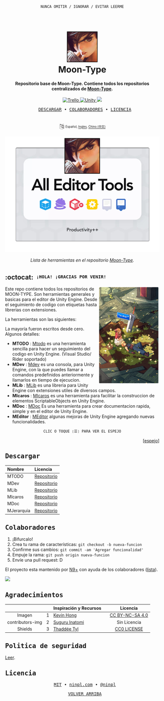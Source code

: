 <div align="center">

```ocaml
NUNCA OMITIR / IGNORAR / EVITAR LEERME
```

</div>

<h1 align="center">
  <br>
  <a href="https://github.com/MOON-TYPE/moon-type"><img src="./res/logo.png" alt="LogoRepo" width="100"></a>
  <br>
  Moon-Type
  <br>
</h1>

<h4 align="center">Repositorio base de Moon-Type. Contiene todos los repositorios centralizados de <a href="https://github.com/MOON-TYPE/moon-type" target="_blank">Moon-Type</a>.</h4>

<p align="center">
  <a href="https://trello.com/w/typemoon1">
    <img src="https://img.shields.io/badge/Trello-Activo-blue?style=flat&logo=trello"
         alt="Trello">
  </a>
  <a href="https://unity.com/">
    <img src="https://img.shields.io/badge/Unity-6.0%2B-blue?style=flat&logo=unity"
         alt="Unity">
  </a>
  <a href="https://github.com/Nervelink/nvs">
    <img src="https://img.shields.io/badge/MIT-%C2%A9-blue">
  </a>
</p>

<pre align="center">
  <a href="#descargar">DESCARGAR</a> • <a href="#colaboradores">COLABORADORES</a> • <a href="#licencia">LICENCIA</a>
</pre>
<h1>
  <a href="#--------">
  </a>
</h1>

<p align="center">
  <sup>
      <img src="./res/idioma.png" width="18" height="18">
      <sup>
            Español,
            <a href="./README.md">Ingles</a>,
            <a href="./README.md">Chino (中文)</a>
      </sup>
  </sup>
</p>

<p align="center">
  <img src="./res/fondo.png" width=600 alt="Imagen del ejemplo">
</p>

<p align="center">
  <em>Lista de herramientas en el repositorio <a href="https://github.com/MOON-TYPE/moon-type">Moon-Type</a>.</em>
</p>

## :octocat: ‎ <sup><sub><samp>¡HOLA! ¡GRACIAS POR VENIR!</samp></sub></sup>

<img src="./res/info.png" align="right"
     alt="Info" width="200" height="320">

Este repo contiene todos los repositorios de MOON-TYPE. Son herramientas generales y basicas para el editor de Unity Engine. Desde el seguimiento de codigo con etiquetas hasta librerias con extensiones.

La herramientas son las siguientes:

La mayoría fueron escritos desde cero. Algunos detalles:
- **MTODO** : [Mtodo](https://github.com/MOON-TYPE/mtodo) es una herramienta sencilla para hacer un seguimiento del codigo en Unity Engine. (Visual Studio/ Rider soportado)
- **MDev** : [Mdev](https://github.com/MOON-TYPE/mdev) es una consola, para Unity Engine, con la que puedes llamar a comandos predefinidos anteriormente y llamarlos en tiempo de ejecucion.
- **MLib** : [MLib](https://github.com/MOON-TYPE/mlib) es una libreria para Unity Engine con extensiones utiles de diversos campos.
- **MIcaros** : [MIcaros](https://github.com/MOON-TYPE/micaros) es una herramienta para facilitar la construccion de elementos ScriptableObjects en Unity Engine.
- **MDoc** : [MDoc](https://github.com/MOON-TYPE/mdoc) Es una herramienta para crear documentacion rapida, simple y en el editor de Unity Engine.
- **MEditor** : [MEditor](https://github.com/MOON-TYPE/meditor) algunas mejoras de Unity Engine agregando nuevas funcionalidades.

<div align="center">

```ocaml
CLIC O TOQUE ❲☰❳ PARA VER EL ESPEJO
```

</div>
<p align="right">
  [<a href="https://gitlab.com/type-moon/moon-type#">espejo</a>]
</p>             
  
## <samp>Descargar</samp>

| Nombre                                                                                                 | Licencia |
|:-----------------------------------------------------------------------------------------------------------|:------------------------------|
| MTODO                      | [Repositorio](https://github.com/MOON-TYPE/mtodo)    |
| MDev                      | [Repositorio](https://github.com/MOON-TYPE/mdev)    |
| MLib                      | [Repositorio](https://github.com/MOON-TYPE/mlib)    |
| MIcaros                      | [Repositorio](https://github.com/MOON-TYPE/micaros)    |
| MDoc                      | [Repositorio](https://github.com/MOON-TYPE/mdoc)    |
| MJerarquia                      | [Repositorio](https://github.com/MOON-TYPE/mjerarquia)    |

  
## <samp>Colaboradores</samp>

1. ¡Bifurcalo!
2. Crea tu rama de características: `git checkout -b nueva-funcion`
3. Confirme sus cambios: `git commit -am 'Agregar funcionalidad'`
4. Empuje la rama: `git push origin nueva-funcion`
5. Envíe una pull request: D

El proyecto esta mantenido por [N9+](https://github.com/ninpl) con ayuda de los colaboradores ([lista](hhttps://github.com/MOON-TYPE/moon-type/graphs/contributors)).

<a href="https://github.com/MOON-TYPE/moon-type/graphs/contributors">
  <img src="https://contrib.rocks/image?repo=MOON-TYPE/moon-type" />
</a>

## <samp>Agradecimientos</samp>

|                  |       | Inspiración y Recursos                               |      |                               Licencia                               |
| :--------------: | :---: | :--------------------------------------------------- | :--- | :------------------------------------------------------------------: |
|      Imagen      |   1   | [Kevin Hong](https://www.kevinhong.com/ffvii-church) |      | [CC BY-NC-SA 4.0](https://creativecommons.org/licenses/by-nc-sa/4.0) |
| contributors-img |   2   | [Suguru Inatomi](https://github.com/lacolaco)        |      |                             Sin Licencia                             |
|     Shields      |   3   | [Thaddée Tyl](https://github.com/espadrine)          |      | [CC0 LICENSE](https://github.com/badges/shields/blob/master/LICENSE) |

## <samp>Politica de seguridad</samp>

[Leer](./SECURITY.md).

## <samp>Licencia</samp>

<pre align="center">
  <a href="https://github.com/MOON-TYPE/moon-type/blob/master/LICENSE">MIT</a> • <a href="https://ninpl.com">ninpl.com</a> • <a href="https://github.com/ninpl">@ninpl</a>
</pre>

<pre align="center">
  <a href="#readme">VOLVER ARRIBA</a>
</pre>
